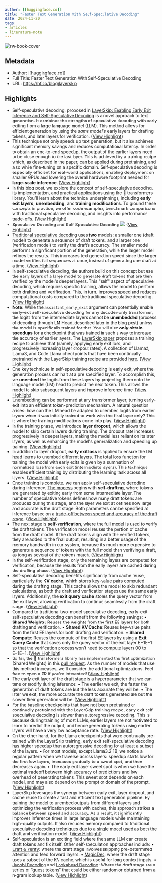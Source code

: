 ```yaml
---
author: [[huggingface.co]]
title: "Faster Text Generation With Self-Speculative Decoding"
date: 2024-11-20
tags: 
- articles
- literature-note
---
```

![rw-book-cover](https://huggingface.co/blog/assets/layerskip/thumbnail.png)

## Metadata
- Author: [[huggingface.co]]
- Full Title: Faster Text Generation With Self-Speculative Decoding
- URL: https://hf.co/blog/layerskip

## Highlights
- Self-speculative decoding, proposed in [LayerSkip: Enabling Early Exit Inference and Self-Speculative Decoding](https://arxiv.org/abs/2404.16710) is a novel approach to text generation. It combines the strengths of speculative decoding with early exiting from a large language model (LLM). This method allows for efficient generation by using the *same model's* early layers for drafting tokens, and later layers for verification. ([View Highlight](https://read.readwise.io/read/01jd5n61nnr2re719xqaa4hyqh))
- This technique not only speeds up text generation, but it also achieves significant memory savings and reduces computational latency. In order to obtain an end-to-end speedup, the output of the earlier layers need to be close enough to the last layer. This is achieved by a training recipe which, as described in the paper, can be applied during pretraining, and also while fine-tuning on a specific domain. Self-speculative decoding is especially efficient for real-world applications, enabling deployment on smaller GPUs and lowering the overall hardware footprint needed for **large-scale inference**. ([View Highlight](https://read.readwise.io/read/01jd5n6as6m90qwyxcth5k9nct))
- In this blog post, we explore the concept of self-speculative decoding, its implementation, and practical applications using the 🤗 transformers library. You’ll learn about the technical underpinnings, including **early exit layers**, **unembedding**, and **training modifications**. To ground these concepts in practice, we offer code examples, benchmark comparisons with traditional speculative decoding, and insights into performance trade-offs. ([View Highlight](https://read.readwise.io/read/01jd5n7hqypp7emndspk8tgq0a))
- Speculative Decoding and Self-Speculative Decoding
  ![](https://huggingface.co/datasets/huggingface/documentation-images/resolve/main/blog/layerskip-assets/LayerSkip-Demo.gif) ([View Highlight](https://read.readwise.io/read/01jd5n858872y4v8eg67dtt97g))
- [Traditional speculative decoding](https://huggingface.co/blog/assisted-generation) uses **two** models: a smaller one (draft model) to generate a sequence of draft tokens, and a larger one (verification model) to verify the draft’s accuracy. The smaller model performs a significant portion of the generation, while the larger model refines the results. This increases text generation speed since the larger model verifies full sequences at once, instead of generating one draft at a time. ([View Highlight](https://read.readwise.io/read/01jd5n8z006a30d7d9y43j5wkt))
- In self-speculative decoding, the authors build on this concept but use the early layers of a large model to generate draft tokens that are then verified by the model's deeper layers. This "self" aspect of speculative decoding, which requires specific training, allows the model to perform both drafting and verification. This, in turn, improves speed and reduces computational costs compared to the traditional speculative decoding. ([View Highlight](https://read.readwise.io/read/01jd5n96kn00pyz51n4fcs025j))
- **Note:** While the `assistant_early_exit` argument can potentially enable early-exit self-speculative decoding for any decoder-only transformer, the logits from the intermediate layers cannot be **unembedded** (process of decoding through LM Head, described later in the blog post) unless the model is specifically trained for that. You will also **only obtain speedups** for a checkpoint that was trained in such a way to increase the accuracy of earlier layers. The [LayerSkip paper](https://arxiv.org/abs/2404.16710) proposes a training recipe to achieve that (namely, applying early exit loss, and progressively increasing layer dropout rates). A collection of Llama2, Llama3, and Code Llama checkpoints that have been continually pretrained with the LayerSkip training recipe are provided [here](https://huggingface.co/collections/facebook/layerskip-666b25c50c8ae90e1965727a). ([View Highlight](https://read.readwise.io/read/01jd5na33wvxxrazmydf8r7n4y))
- One key technique in self-speculative decoding is early exit, where the generation process can halt at a pre specified layer. To accomplish this, we **unembed** the logits from these layers by projecting them onto the language model (LM) head to predict the next token. This allows the model to skip subsequent layers and improve inference time. ([View Highlight](https://read.readwise.io/read/01jd5nadtwknm4yg9svq09dvdj))
- Unembedding can be performed at any transformer layer, turning early-exit into an efficient token-prediction mechanism. A natural question arises: how can the LM head be adapted to unembed logits from earlier layers when it was initially trained to work with the final layer only? This is where the training modifications come into play. ([View Highlight](https://read.readwise.io/read/01jd5nfb91h5fc0zkpwmtvb31z))
- In the training phase, we introduce **layer dropout**, which allows the model to skip certain layers during training. The dropout rate increases progressively in deeper layers, making the model less reliant on its later layers, as well as enhancing the model's generalization and speeding up training. ([View Highlight](https://read.readwise.io/read/01jd5nfxpd2dpx1rmrt8spfqvf))
- In addition to layer dropout, **early exit loss** is applied to ensure the LM head learns to unembed different layers. The total loss function for training the model with early exits is given by a summation of normalized loss from each exit (intermediate layers). This technique enables efficient training by distributing the learning task across all layers. ([View Highlight](https://read.readwise.io/read/01jd5ngym1adkkbvww572jfw6x))
- Once training is complete, we can apply self-speculative decoding during inference. [The process](https://huggingface.co/docs/transformers/v4.46.3/en/llm_optims#speculative-decoding) begins with **self-drafting**, where tokens are generated by exiting early from some intermediate layer. The number of speculative tokens defines how many draft tokens are produced during this stage, and the layer we exit at defines how large and accurate is the draft stage. Both parameters can be specified at inference based on a [trade-off between speed and accuracy of the draft stage](https://huggingface.co/blog/assisted-generation). ([View Highlight](https://read.readwise.io/read/01jd5nh46ebcz80pc0sh2narbd))
- The next stage is **self-verification**, where the full model is used to verify the draft tokens. The verification model reuses the portion of cache from the draft model. If the draft tokens align with the verified tokens, they are added to the final output, resulting in a better usage of the memory bandwidth in our system, because it’s much more expensive to generate a sequence of tokens with the full model than verifying a draft, as long as several of the tokens match. ([View Highlight](https://read.readwise.io/read/01jd5nhe8wvjam44j1vn7zby3k))
- In the self-verification stage, only the remaining layers are computed for verification, because the results from the early layers are cached during the drafting phase. ([View Highlight](https://read.readwise.io/read/01jd5nhgb9wbykny2fvh789e87))
- Self-speculative decoding benefits significantly from cache reuse, particularly the **KV cache**, which stores key-value pairs computed during the drafting stage. This cache allows the model to skip redundant calculations, as both the draft and verification stages use the same early layers. Additionally, the **exit query cache** stores the query vector from the exit layer, allowing verification to continue seamlessly from the draft stage. ([View Highlight](https://read.readwise.io/read/01jd5nhn08c384r46nat4fqp89))
- Compared to traditional two-model speculative decoding, early-exit self-speculative decoding can benefit from the following savings:
  • **Shared Weights**: Reuses the weights from the first EE layers for both drafting and verification.
  • **Shared KV Cache**: Reuses key-value pairs from the first EE layers for both drafting and verification.
  • **Shared Compute**: Reuses the compute of the first EE layers by using a **Exit Query Cache** that saves only the query vector of the exit layer E−1E−1 so that the verification process won’t need to compute layers 00 to E−1E−1. ([View Highlight](https://read.readwise.io/read/01jd5nj1kzceqmf4r0avp0jj3e))
- So far, the 🤗 transformers library has implemented the first optimization (Shared Weights) in this [pull request](https://github.com/huggingface/transformers/pull/34240). As the number of models that use this method increases, we'll consider the additional optimizations. Feel free to open a PR if you're interested! ([View Highlight](https://read.readwise.io/read/01jd5nj6a9x4fgtmfd3caq5b65))
- The early exit layer of the draft stage is a hyperparameter that we can tune or modify during inference:
  • The earlier we exit, the faster the generation of draft tokens are but the less accurate they will be.
  • The later we exit, the more accurate the draft tokens generated are but the slower their generation will be. ([View Highlight](https://read.readwise.io/read/01jd5njpmj1cq1mbzenqtgxwpc))
- For the baseline checkpoints that have not been pretrained or continually pretrained with the LayerSkip training recipe, early exit self-speculative decoding is slower than autoregressive decoding. This is because during training of most LLMs, earlier layers are not motivated to learn to predict the output, and hence generating tokens using earlier layers will have a very low acceptance rate. ([View Highlight](https://read.readwise.io/read/01jd5njz6v0ma1f0ekxf5sxjmm))
- On the other hand, for the Llama checkpoints that were continually pre-trained with the LayerSkip training, early exit self-speculative decoding has higher speedup than autoregressive decoding for at least a subset of the layers.
  • For most models, except Llama3.2 1B, we notice a regular pattern when we traverse across layers: speedup starts low for the first few layers, increases gradually to a sweet spot, and then decreases again.
  • The early exit layer sweet spot is when we have the optimal tradeoff between high accuracy of predictions and low overhead of generating tokens. This sweet spot depends on each model, and may also depend on the prompt or domain of the prompt. ([View Highlight](https://read.readwise.io/read/01jd5nkj39x5mrtjecsw71g338))
- LayerSkip leverages the synergy between early exit, layer dropout, and cache reuse to create a fast and efficient text generation pipeline. By training the model to unembed outputs from different layers and optimizing the verification process with caches, this approach strikes a balance between speed and accuracy. As a result, it significantly improves inference times in large language models while maintaining high-quality outputs. It also reduces memory compared to traditional speculative decoding techniques due to a single model used as both the draft and verification model. ([View Highlight](https://read.readwise.io/read/01jd5nkpba22q0g68ts1zacwyb))
- Self-speculation is an exciting field where the same LLM can create draft tokens and fix itself. Other self-speculation approaches include:
  • [Draft & Verify](https://aclanthology.org/2024.acl-long.607/): where the draft stage involves skipping pre-determined attention and feed forward layers.
  • [MagicDec](https://arxiv.org/abs/2408.11049): where the draft stage uses a subset of the KV cache, which is useful for long context inputs.
  • [Jacobi Decoding](https://arxiv.org/abs/2305.10427) and [Lookahead Decoding](https://arxiv.org/abs/2402.02057): Where the draft stage are a series of “guess tokens” that could be either random or obtained from a n-gram lookup table. ([View Highlight](https://read.readwise.io/read/01jd5nm6hz53nexz1s0xtrxwc8))
